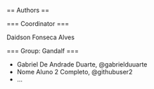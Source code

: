 == Authors ==

=== Coordinator ===

Daidson Fonseca Alves

=== Group: Gandalf ===

* Gabriel De Andrade Duarte, @gabrielduuarte
* Nome Aluno 2 Completo, @githubuser2
* ...

